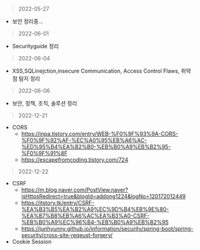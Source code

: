 > 2022-05-27
- 보안 정리중...
> 2022-06-01
- Securityguide 정리
> 2022-06-04
- XSS,SQLinejction,insecure Communication, Access Control Flaws, 취약점 탐지 정리
> 2022-06-06
- 보안, 정책, 조직, 솔루션 정리
> 2022-12-21
- CORS
  - https://inpa.tistory.com/entry/WEB-%F0%9F%93%9A-CORS-%F0%9F%92%AF-%EC%A0%95%EB%A6%AC-%ED%95%B4%EA%B2%B0-%EB%B0%A9%EB%B2%95-%F0%9F%91%8F
  - https://escapefromcoding.tistory.com/724
> 2022-12-22
- CSRF
  - https://m.blog.naver.com/PostView.naver?isHttpsRedirect=true&blogId=addong1224&logNo=120172012449
  - https://itstory.tk/entry/CSRF-%EA%B3%B5%EA%B2%A9%EC%9D%B4%EB%9E%80-%EA%B7%B8%EB%A6%AC%EA%B3%A0-CSRF-%EB%B0%A9%EC%96%B4-%EB%B0%A9%EB%B2%95
  - https://junhyunny.github.io/information/security/spring-boot/spring-security/cross-site-reqeust-forgery/
- Cookie Session